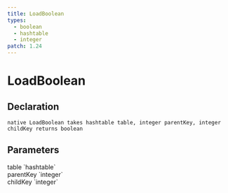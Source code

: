 ```yaml
---
title: LoadBoolean
types:
  - boolean
  - hashtable
  - integer
patch: 1.24
---
```


# LoadBoolean

## Declaration

```
native LoadBoolean takes hashtable table, integer parentKey, integer childKey returns boolean
```

## Parameters
<dl>
  <dt>table `hashtable`</dt>
  <dd></dd>

  <dt>parentKey `integer`</dt>
  <dd></dd>

  <dt>childKey `integer`</dt>
  <dd></dd>
</dl>
